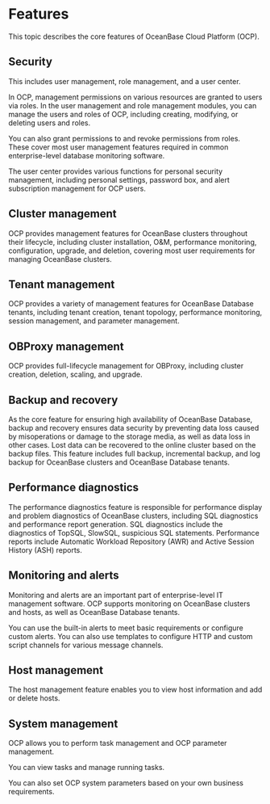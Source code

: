 # Features

This topic describes the core features of OceanBase Cloud Platform (OCP). 

## Security

This includes user management, role management, and a user center. 

In OCP, management permissions on various resources are granted to users via roles. In the user management and role management modules, you can manage the users and roles of OCP, including creating, modifying, or deleting users and roles. 

You can also grant permissions to and revoke permissions from roles. These cover most user management features required in common enterprise-level database monitoring software. 

The user center provides various functions for personal security management, including personal settings, password box, and alert subscription management for OCP users. 

## Cluster management

OCP provides management features for OceanBase clusters throughout their lifecycle, including cluster installation, O&M, performance monitoring, configuration, upgrade, and deletion, covering most user requirements for managing OceanBase clusters. 

## Tenant management

OCP provides a variety of management features for OceanBase Database tenants, including tenant creation, tenant topology, performance monitoring, session management, and parameter management. 

## OBProxy management

OCP provides full-lifecycle management for OBProxy, including cluster creation, deletion, scaling, and upgrade. 

## Backup and recovery

As the core feature for ensuring high availability of OceanBase Database, backup and recovery ensures data security by preventing data loss caused by misoperations or damage to the storage media, as well as data loss in other cases. Lost data can be recovered to the online cluster based on the backup files. This feature includes full backup, incremental backup, and log backup for OceanBase clusters and OceanBase Database tenants. 

## Performance diagnostics

The performance diagnostics feature is responsible for performance display and problem diagnostics of OceanBase clusters, including SQL diagnostics and performance report generation. SQL diagnostics include the diagnostics of TopSQL, SlowSQL, suspicious SQL statements. Performance reports include Automatic Workload Repository (AWR) and Active Session History (ASH) reports. 

## Monitoring and alerts

Monitoring and alerts are an important part of enterprise-level IT management software. OCP supports monitoring on OceanBase clusters and hosts, as well as OceanBase Database tenants. 

You can use the built-in alerts to meet basic requirements or configure custom alerts. You can also use templates to configure HTTP and custom script channels for various message channels. 

## Host management

The host management feature enables you to view host information and add or delete hosts. 

## System management

OCP allows you to perform task management and OCP parameter management. 

You can view tasks and manage running tasks.

You can also set OCP system parameters based on your own business requirements. 
